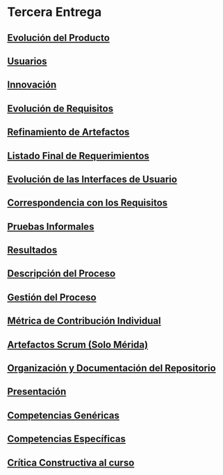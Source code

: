 # Tercera Entrega
[Evolución del Producto](https://github.com/MateoAlejandroCaamalTencle/HABIT/blob/TerceraEntrega/HABIT%2B/Evoluci%C3%B3n%20del%20Producto.md)
-
[Usuarios](https://github.com/MateoAlejandroCaamalTencle/HABIT/blob/TerceraEntrega/HABIT%2B/Usuarios.md) 
-
[Innovación](https://github.com/MateoAlejandroCaamalTencle/HABIT/blob/TerceraEntrega/HABIT%2B/Innovaci%C3%B3n.md)
-
[Evolución de Requisitos](https://github.com/MateoAlejandroCaamalTencle/HABIT/blob/TerceraEntrega/HABIT%2B/Evoluci%C3%B3n%20de%20Requisitos.md)
-
[Refinamiento de Artefactos](https://github.com/MateoAlejandroCaamalTencle/HABIT/blob/TerceraEntrega/HABIT%2B/Refinamiento%20de%20Artefactos.png)
-
[Listado Final de Requerimientos]()
-
[Evolución de las Interfaces de Usuario](https://github.com/MateoAlejandroCaamalTencle/HABIT/blob/TerceraEntrega/HABIT%2B/Evoluci%C3%B3n%20de%20las%20Interfaces%20de%20Usuario.md)
-
[Correspondencia con los Requisitos](https://github.com/MateoAlejandroCaamalTencle/HABIT/blob/TerceraEntrega/HABIT%2B/Correspondencia%20con%20los%20Requisitos.md)
-
[Pruebas Informales ]()
-
[Resultados]()
-
[Descripción del Proceso](https://github.com/MateoAlejandroCaamalTencle/HABIT/blob/TerceraEntrega/HABIT%2B/Descripci%C3%B3n%20del%20Proceso.md)
-
[Gestión del Proceso]()
-
[Métrica de Contribución Individual]()
-
[Artefactos Scrum (Solo Mérida)]()
-
[Organización y Documentación del Repositorio](https://github.com/MateoAlejandroCaamalTencle/HABIT/tree/TerceraEntrega)
-
[Presentación]()
-
[Competencias Genéricas](https://github.com/MateoAlejandroCaamalTencle/HABIT/blob/TerceraEntrega/HABIT%2B/Competencias%20Gen%C3%A9ricas.md)
-
[Competencias Específicas](https://github.com/MateoAlejandroCaamalTencle/HABIT/blob/TerceraEntrega/HABIT%2B/Competencias%20Espec%C3%ADficas.md)
-
[Crítica Constructiva al curso]()
-
